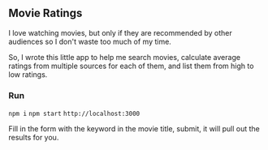 ## Movie Ratings
I love watching movies, but only if they are recommended by other audiences so I don't waste too much of my time.

So, I wrote this little app to help me search movies, calculate average ratings from multiple sources for each of them, and list them from high to low ratings.

### Run
`npm i`
`npm start`
`http://localhost:3000`

Fill in the form with the keyword in the movie title, submit, it will pull out the results for you.
